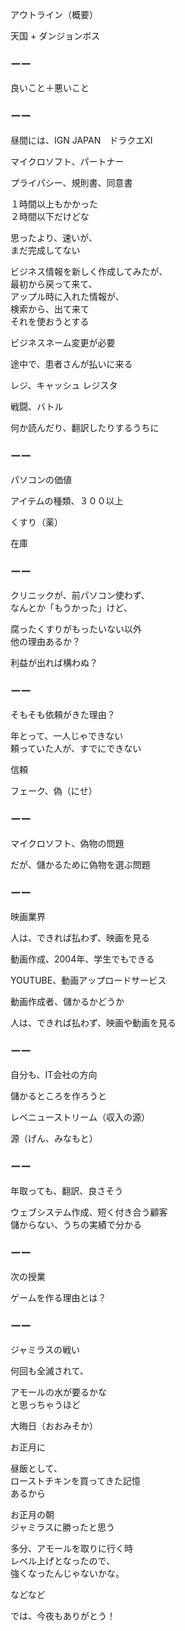 アウトライン（概要）

天国 + ダンジョンボス

### ーー

良いこと＋悪いこと

### ーー

昼間には、IGN JAPAN　ドラクエXI

マイクロソフト、パートナー

プライパシー、規則書、同意書

１時間以上もかかった<br/>
２時間以下だけどな

思ったより、速いが、<br/>
まだ完成してない

ビジネス情報を新しく作成してみたが、<br/>
最初から戻って来て、<br/>
アップル時に入れた情報が、<br/>
検索から、出て来て<br/>
それを使おうとする

ビジネスネーム変更が必要

途中で、患者さんが払いに来る

レジ、キャッシュ レジスタ

戦闘、バトル

何か読んだり、翻訳したりするうちに

### ーー

パソコンの価値

アイテムの種類、３００以上

くすり（薬）

在庫

### ーー

クリニックが、前パソコン使わず、<br/>
なんとか「もうかった」けど、

腐ったくすりがもったいない以外<br/>
他の理由あるか？

利益が出れば構わぬ？

### ーー

そもそも依頼がきた理由？

年とって、一人じゃできない<br/>
頼っていた人が、すでにできない

信頼

フェーク、偽（にせ）

### ーー

マイクロソフト、偽物の問題

だが、儲かるために偽物を選ぶ問題

### ーー

映画業界

人は、できれば払わず、映画を見る

動画作成、2004年、学生でもできる

YOUTUBE、動画アップロードサービス

動画作成者、儲かるかどうか

人は、できれば払わず、映画や動画を見る

### ーー

自分も、IT会社の方向

儲かるところを作ろうと

レベニューストリーム（収入の源）

源（げん、みなもと）

### ーー

年取っても、翻訳、良さそう

ウェブシステム作成、短く付き合う顧客<br/>
儲からない、うちの実績で分かる

### ーー

次の授業

ゲームを作る理由とは？


### ーー


ジャミラスの戦い

何回も全滅されて、

アモールの水が要るかな<br/>
と思っちゃうほど

大晦日（おおみそか）

お正月に

昼飯として、<br/>
ローストチキンを買ってきた記憶<br/>
あるから

お正月の朝<br/>
ジャミラスに勝ったと思う

多分、アモールを取りに行く時<br/>
レベル上げとなったので、<br/>
強くなったんじゃないかな。

などなど

では、今夜もありがとう！


